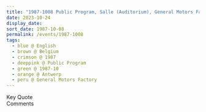 ```yaml
---
title: "1987-1008 Public Program, Salle (Auditorium), General Motors Factory, Antwerp, Belgium"
date: 2023-10-24
display_date: 
sort_date: 1987-10-08
permalink: /events/1987-1008
tags:
  - blue @ English
  - brown @ Belgium
  - crimson @ 1987
  - deeppink @ Public Program
  - green @ 1987-10
  - orange @ Antwerp
  - peru @ General Motors Factory
---
```


<wave-list>
  <list-title color="green" width="75">Key Quote</list-title>
  <list-item color="BlanchedAlmond"  width="200"></list-item>
  <list-item color="Lavender"></list-item>
  <list-item color="BlanchedAlmond"></list-item>
</wave-list>

<br>

<wave-list>
  <list-title color="green" width="75">Comments</list-title>
  <list-item color="BlanchedAlmond"  width="200"></list-item>
  <list-item color="Lavender"></list-item>
  <list-item color="BlanchedAlmond"></list-item>
</wave-list>